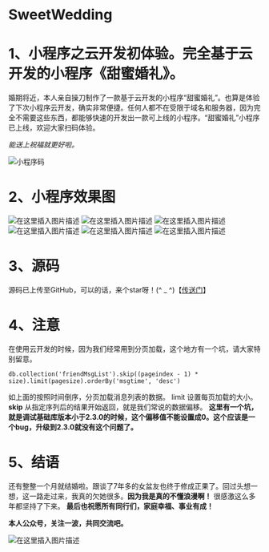 # SweetWedding

# 1、小程序之云开发初体验。完全基于云开发的小程序《甜蜜婚礼》。
婚期将近，本人亲自操刀制作了一款基于云开发的小程序“甜蜜婚礼”。也算是体验了下次小程序云开发，确实非常便捷。任何人都不在受限于域名和服务器，因为完全不需要这些东西，都能够快速的开发出一款可上线的小程序。“甜蜜婚礼”小程序已上线，欢迎大家扫码体验。

*能送上祝福就更好啦。*

![小程序码](https://img-blog.csdnimg.cn/20190330182815218.jpg?x-oss-process=image/watermark,type_ZmFuZ3poZW5naGVpdGk,shadow_10,text_aHR0cHM6Ly9ibG9nLmNzZG4ubmV0L3FxXzI4Nzc5MDgz,size_16,color_FFFFFF,t_70)
# 2、小程序效果图
   ![在这里插入图片描述](https://img-blog.csdnimg.cn/20190330183020983.jpg?x-oss-process=image/watermark,type_ZmFuZ3poZW5naGVpdGk,shadow_10,text_aHR0cHM6Ly9ibG9nLmNzZG4ubmV0L3FxXzI4Nzc5MDgz,size_16,color_FFFFFF,t_70)         ![在这里插入图片描述](https://img-blog.csdnimg.cn/20190330183036812.jpg?x-oss-process=image/watermark,type_ZmFuZ3poZW5naGVpdGk,shadow_10,text_aHR0cHM6Ly9ibG9nLmNzZG4ubmV0L3FxXzI4Nzc5MDgz,size_16,color_FFFFFF,t_70)
    ![在这里插入图片描述](https://img-blog.csdnimg.cn/20190330183150758.jpg?x-oss-process=image/watermark,type_ZmFuZ3poZW5naGVpdGk,shadow_10,text_aHR0cHM6Ly9ibG9nLmNzZG4ubmV0L3FxXzI4Nzc5MDgz,size_16,color_FFFFFF,t_70) ![在这里插入图片描述](https://img-blog.csdnimg.cn/2019033018321817.jpg?x-oss-process=image/watermark,type_ZmFuZ3poZW5naGVpdGk,shadow_10,text_aHR0cHM6Ly9ibG9nLmNzZG4ubmV0L3FxXzI4Nzc5MDgz,size_16,color_FFFFFF,t_70)
    ![在这里插入图片描述](https://img-blog.csdnimg.cn/20190330183340871.jpg?x-oss-process=image/watermark,type_ZmFuZ3poZW5naGVpdGk,shadow_10,text_aHR0cHM6Ly9ibG9nLmNzZG4ubmV0L3FxXzI4Nzc5MDgz,size_16,color_FFFFFF,t_70) ![在这里插入图片描述](https://img-blog.csdnimg.cn/20190330183353811.jpg?x-oss-process=image/watermark,type_ZmFuZ3poZW5naGVpdGk,shadow_10,text_aHR0cHM6Ly9ibG9nLmNzZG4ubmV0L3FxXzI4Nzc5MDgz,size_16,color_FFFFFF,t_70)
#  3、源码
   源码已上传至GitHub，可以的话，来个star呀！(^ _ ^)【[传送门](https://github.com/mtjsoft/SweetWedding)】

# 4、注意
在使用云开发的时候，因为我们经常用到分页加载，这个地方有一个坑，请大家特别留意。

```
db.collection('friendMsgList').skip((pageindex - 1) * size).limit(pagesize).orderBy('msgtime', 'desc')
```
   如上面的按照时间倒序，分页加载消息列表的数据。
   limit 设置每页加载的大小。
   **skip**  从指定序列后的结果开始返回，就是我们常说的数据偏移。
   **这里有一个坑，就是调试基础库版本小于2.3.0的时候，这个偏移值不能设置成0。这个应该是一个bug，升级到2.3.0就没有这个问题了。**
 
# 5、结语
还有整整一个月就结婚啦。跟谈了7年多的女盆友也终于修成正果了。回过头想一想，这一路走过来，我真的欠她很多。**因为我是真的不懂浪漫啊！** 很感激这么多年都坚持了下来。
**最后也祝愿所有同行们，家庭幸福、事业有成！**

**本人公众号，关注一波，共同交流吧。**

![在这里插入图片描述](https://img-blog.csdnimg.cn/2019012509485178.jpg?x-oss-process=image/watermark,type_ZmFuZ3poZW5naGVpdGk,shadow_10,text_aHR0cHM6Ly9ibG9nLmNzZG4ubmV0L3FxXzI4Nzc5MDgz,size_16,color_FFFFFF,t_70)
